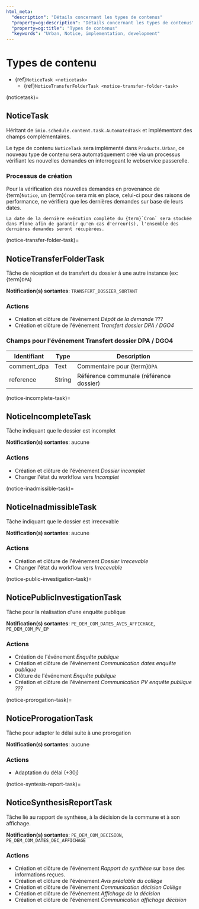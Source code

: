 ```yaml
---
html_meta:
  "description": "Détails concernant les types de contenus"
  "property=og:description": "Détails concernant les types de contenus"
  "property=og:title": "Types de contenus"
  "keywords": "Urban, Notice, implementation, development"
---
```


# Types de contenu

- {ref}`NoticeTask <noticetask>`
  - {ref}`NoticeTransferFolderTask <notice-transfer-folder-task>`

(noticetask)=
## NoticeTask

Héritant de `imio.schedule.content.task.AutomatedTask` et implémentant des champs complémentaires.

Le type de contenu `NoticeTask` sera implémenté dans `Products.Urban`, ce nouveau type de contenu sera automatiquement créé via un processus vérifiant les nouvelles demandes en interrogeant le webservice passerelle.

### Processus de création

Pour la vérification des nouvelles demandes en provenance de {term}`Notice`, un {term}`Cron` sera mis en place, celui-ci pour des raisons de performance, ne vérifiera que les dernières demandes sur base de leurs dates.

```{note}
La date de la dernière exécution complète du {term}`Cron` sera stockée dans Plone afin de garantir qu'en cas d'erreur(s), l'ensemble des dernières demandes seront récupérées.
```

(notice-transfer-folder-task)=
## NoticeTransferFolderTask

Tâche de réception et de transfert du dossier à une autre instance (ex: {term}`DPA`)

**Notification(s) sortantes**: `TRANSFERT_DOSSIER_SORTANT`

### Actions

- Création et clôture de l'événement *Dépôt de la demande* ???
- Création et clôture de l'événement *Transfert dossier DPA / DGO4*

### Champs pour l'événement Transfert dossier DPA / DGO4

| Identifiant | Type | Description |
| ----------- | ---- | ----------- |
| comment_dpa | Text | Commentaire pour {term}`DPA` |
| reference | String | Référence communale (référence dossier) |


(notice-incomplete-task)=
## NoticeIncompleteTask

Tâche indiquant que le dossier est incomplet

**Notification(s) sortantes**: aucune

### Actions

- Création et clôture de l'événement *Dossier incomplet*
- Changer l'état du workflow vers *Incomplet*


(notice-inadmissible-task)=
## NoticeInadmissibleTask

Tâche indiquant que le dossier est irrecevable

**Notification(s) sortantes**: aucune

### Actions

- Création et clôture de l'événement *Dossier irrecevable*
- Changer l'état du workflow vers *Irrecevable*


(notice-public-investigation-task)=
## NoticePublicInvestigationTask

Tâche pour la réalisation d'une enquête publique

**Notification(s) sortantes**: `PE_DEM_COM_DATES_AVIS_AFFICHAGE`, `PE_DEM_COM_PV_EP`

### Actions

- Création de l'événement *Enquête publique*
- Création et clôture de l'événement *Communication dates enquête publique*
- Clôture de l'événement *Enquête publique*
- Création et clôture de l'événement *Communication PV enquête publique ???*


(notice-prorogation-task)=
## NoticeProrogationTask

Tâche pour adapter le délai suite à une prorogation

**Notification(s) sortantes**: aucune

### Actions

- Adaptation du délai (+30j)


(notice-syntesis-report-task)=
## NoticeSynthesisReportTask

Tâche lié au rapport de synthèse, à la décision de la commune et à son affichage.

**Notification(s) sortantes**: `PE_DEM_COM_DECISION`, `PE_DEM_COM_DATES_DEC_AFFICHAGE`

### Actions

- Création et clôture de l'événement *Rapport de synthèse* sur base des informations reçues.
- Création et clôture de l'événement *Avis préalable du collège*
- Création et clôture de l'événement *Communication décision Collège*
- Création et clôture de l'événement *Affichage de la décision*
- Création et clôture de l'événement *Communication affichage décision*